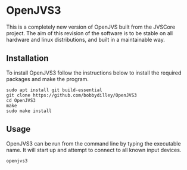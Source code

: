 # OpenJVS3

This is a completely new version of OpenJVS built from the JVSCore project. The aim of this revision of the software is to be stable on all hardware and linux distributions, and built in a maintainable way.

## Installation

To install OpenJVS3 follow the instructions below to install the required packages and make the program.

```
sudo apt install git build-essential
git clone https://github.com/bobbydilley/OpenJVS3
cd OpenJVS3
make
sudo make install
```

## Usage

OpenJVS3 can be run from the command line by typing the executable name. It will start up and attempt to connect to all known input devices.

```
openjvs3
```
